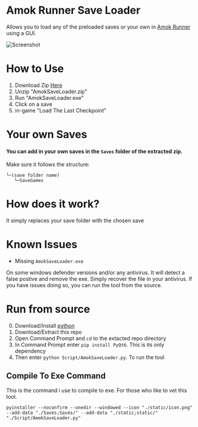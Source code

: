 # Amok Runner Save Loader

Allows you to load any of the preloaded saves or your own in [Amok Runner](https://store.steampowered.com/app/2077650/Amok_Runner/) using a GUI.

![Screenshot](https://i.imgur.com/DeGHWnk.png)

# How to Use

1. Download Zip [Here](https://github.com/lejara/AmokRunnerSaveLoader/releases)
2. Unzip "AmokSaveLoader.zip"
3. Run "AmokSaveLoader.exe"
4. Click on a save
5. in-game "Load The Last Checkpoint"

# Your own Saves

#### You can add in your own saves in the `Saves` folder of the extracted zip.

Make sure it follows the structure:

```
└─(save folder name)
   └─SaveGames
```

# How does it work?

It simply replaces your save folder with the chosen save

# Known Issues

- Missing `AmokSaveLoader.exe`

On some windows defender versions and/or any antivirus. It will detect a false postive and remove the exe. Simply recover the file in your antivirus.
If you have issues doing so, you can run the tool from the source.

# Run from source

0. Download/Install [python](https://www.python.org/downloads/)
1. Download/Extract this repo
2. Open Command Prompt and `cd` to the extacted repo directory
3. In Command Prompt enter `pip install PyQt6`. This is its only dependency
4. Then enter `python Script/AmokSaveLoader.py`. To run the tool

## Compile To Exe Command

This is the command i use to compile to exe. For those who like to vet this tool.

```
pyinstaller --noconfirm --onedir --windowed --icon "./static/icon.png" --add-data "./Saves;Saves/" --add-data "./static;static/" "./Script/AmokSaveLoader.py"
```
